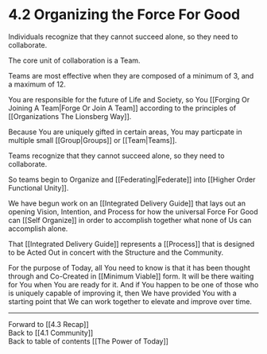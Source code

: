 # 4.2 Organizing the Force For Good
Individuals recognize that they cannot succeed alone, so they need to collaborate. 

The core unit of collaboration is a Team. 

Teams are most effective when they are composed of a minimum of 3, and a maximum of 12. 

You are responsible for the future of Life and Society, so You [[Forging Or Joining A Team|Forge Or Join A Team]] according to the principles of [[Organizations The Lionsberg Way]]. 

Because You are uniquely gifted in certain areas, You may particpate in multiple small [[Group|Groups]] or [[Team|Teams]]. 

Teams recognize that they cannot succeed alone, so they need to collaborate. 

So teams begin to Organize and [[Federating|Federate]] into [[Higher Order Functional Unity]]. 

We have begun work on an [[Integrated Delivery Guide]] that lays out an opening Vision, Intention, and Process for how the universal Force For Good can [[Self Organize]] in order to accomplish together what none of Us can accomplish alone. 

That [[Integrated Delivery Guide]] represents a [[Process]] that is designed to be Acted Out in concert with the Structure and the Community. 

For the purpose of Today, all You need to know is that it has been thought through and Co-Created in [[Minimum Viable]] form. It will be there waiting for You when You are ready for it. And if You happen to be one of those who is uniquely capable of improving it, then We have provided You with a starting point that We can work together to elevate and improve over time. 

___

Forward to [[4.3 Recap]]  
Back to [[4.1 Community]]  
Back to table of contents [[The Power of Today]]  

